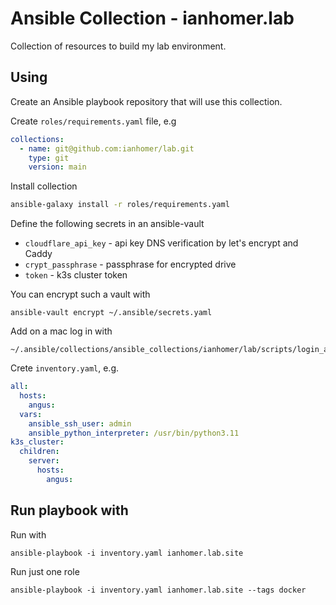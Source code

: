 # Ansible Collection - ianhomer.lab

Collection of resources to build my lab environment.

## Using

Create an Ansible playbook repository that will use this collection.

Create `roles/requirements.yaml` file, e.g

```yaml
collections:
  - name: git@github.com:ianhomer/lab.git
    type: git
    version: main
```

Install collection

```sh
ansible-galaxy install -r roles/requirements.yaml
```

Define the following secrets in an ansible-vault

- `cloudflare_api_key` - api key DNS verification by let's encrypt and Caddy
- `crypt_passphrase` - passphrase for encrypted drive
- `token` - k3s cluster token

You can encrypt such a vault with

    ansible-vault encrypt ~/.ansible/secrets.yaml

Add on a mac log in with

    ~/.ansible/collections/ansible_collections/ianhomer/lab/scripts/login_ansible_vault.sh

Crete `inventory.yaml`, e.g.

```yaml
all:
  hosts:
    angus:
  vars:
    ansible_ssh_user: admin
    ansible_python_interpreter: /usr/bin/python3.11
k3s_cluster:
  children:
    server:
      hosts:
        angus:
```

## Run playbook with

Run with

    ansible-playbook -i inventory.yaml ianhomer.lab.site

Run just one role

    ansible-playbook -i inventory.yaml ianhomer.lab.site --tags docker
